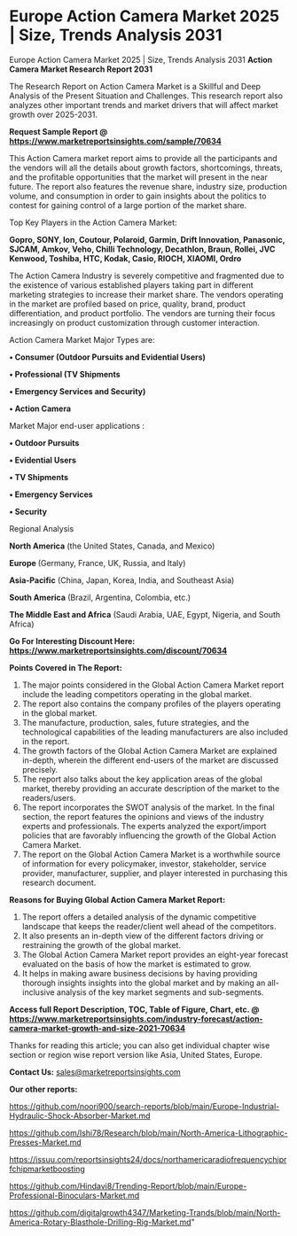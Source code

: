 # Europe Action Camera Market 2025 | Size, Trends Analysis 2031
Europe Action Camera Market 2025 | Size, Trends Analysis 2031
<strong>Action Camera Market Research Report 2031</strong>

The Research Report on Action Camera Market is a Skillful and Deep Analysis of the Present Situation and Challenges. This research report also analyzes other important trends and market drivers that will affect market growth over 2025-2031.

<strong>Request Sample Report @ <a href=https://www.marketreportsinsights.com/sample/70634>https://www.marketreportsinsights.com/sample/70634</a></strong>

This Action Camera market report aims to provide all the participants and the vendors will all the details about growth factors, shortcomings, threats, and the profitable opportunities that the market will present in the near future. The report also features the revenue share, industry size, production volume, and consumption in order to gain insights about the politics to contest for gaining control of a large portion of the market share.

Top Key Players in the Action Camera Market:

<strong>Gopro, SONY, Ion, Coutour, Polaroid, Garmin, Drift Innovation, Panasonic, SJCAM, Amkov, Veho, Chilli Technology, Decathlon, Braun, Rollei, JVC Kenwood, Toshiba, HTC, Kodak, Casio, RIOCH, XIAOMI, Ordro</strong>

The Action Camera Industry is severely competitive and fragmented due to the existence of various established players taking part in different marketing strategies to increase their market share. The vendors operating in the market are profiled based on price, quality, brand, product differentiation, and product portfolio. The vendors are turning their focus increasingly on product customization through customer interaction.

Action Camera Market Major Types are:

<strong>• Consumer (Outdoor Pursuits and Evidential Users)

• Professional (TV Shipments

• Emergency Services and Security)

• Action Camera</strong>

Market Major end-user applications :

<strong>• Outdoor Pursuits

• Evidential Users

• TV Shipments

• Emergency Services

• Security</strong>

Regional Analysis

</u><strong><b>North America</b></strong> (the United States, Canada, and Mexico)

<strong><b>Europe </b></strong>(Germany, France, UK, Russia, and Italy)

<strong><b>Asia-Pacific</b></strong> (China, Japan, Korea, India, and Southeast Asia)

<strong><b>South America</b></strong> (Brazil, Argentina, Colombia, etc.)

<strong><b>The Middle East and Africa</b></strong> (Saudi Arabia, UAE, Egypt, Nigeria, and South Africa)

<strong>Go For Interesting Discount Here: <a href=https://www.marketreportsinsights.com/discount/70634>https://www.marketreportsinsights.com/discount/70634</a></strong>

<strong>Points Covered in The Report:</strong>
<ol>
  <li>The major points considered in the Global Action Camera Market report include the leading competitors operating in the global market.</li>
  <li>The report also contains the company profiles of the players operating in the global market.</li>
  <li>The manufacture, production, sales, future strategies, and the technological capabilities of the leading manufacturers are also included in the report.</li>
  <li>The growth factors of the Global Action Camera Market are explained in-depth, wherein the different end-users of the market are discussed precisely.</li>
  <li>The report also talks about the key application areas of the global market, thereby providing an accurate description of the market to the readers/users.</li>
  <li>The report incorporates the SWOT analysis of the market. In the final section, the report features the opinions and views of the industry experts and professionals. The experts analyzed the export/import policies that are favorably influencing the growth of the Global Action Camera Market.</li>
  <li>The report on the Global Action Camera Market is a worthwhile source of information for every policymaker, investor, stakeholder, service provider, manufacturer, supplier, and player interested in purchasing this research document.</li>
</ol>
<strong>Reasons for Buying Global Action Camera Market Report:</strong>

<ol>
  <li>The report offers a detailed analysis of the dynamic competitive landscape that keeps the reader/client well ahead of the competitors.</li>
  <li>It also presents an in-depth view of the different factors driving or restraining the growth of the global market.</li>
  <li>The Global Action Camera Market report provides an eight-year forecast evaluated on the basis of how the market is estimated to grow.</li>
  <li>It helps in making aware business decisions by having providing thorough insights insights into the global market and by making an all-inclusive analysis of the key market segments and sub-segments.</li>
</ol>
<strong>Access full Report Description, TOC, Table of Figure, Chart, etc. @ <a href=https://www.marketreportsinsights.com/industry-forecast/action-camera-market-growth-and-size-2021-70634>https://www.marketreportsinsights.com/industry-forecast/action-camera-market-growth-and-size-2021-70634</a></strong>


Thanks for reading this article; you can also get individual chapter wise section or region wise report version like Asia, United States, Europe.

<strong>Contact Us:</strong>
sales@marketreportsinsights.com

<strong>Our other reports:</strong>

<a href=https://github.com/noori900/search-reports/blob/main/Europe-Industrial-Hydraulic-Shock-Absorber-Market.md>https://github.com/noori900/search-reports/blob/main/Europe-Industrial-Hydraulic-Shock-Absorber-Market.md</a>

<a href=https://github.com/Ishi78/Research/blob/main/North-America-Lithographic-Presses-Market.md>https://github.com/Ishi78/Research/blob/main/North-America-Lithographic-Presses-Market.md</a>

<a href=https://issuu.com/reportsinsights24/docs/northamericaradiofrequencychiprfchipmarketboosting>https://issuu.com/reportsinsights24/docs/northamericaradiofrequencychiprfchipmarketboosting</a>

<a href=https://github.com/Hindavi8/Trending-Report/blob/main/Europe-Professional-Binoculars-Market.md>https://github.com/Hindavi8/Trending-Report/blob/main/Europe-Professional-Binoculars-Market.md</a>

<a href=https://github.com/digitalgrowth4347/Marketing-Trands/blob/main/North-America-Rotary-Blasthole-Drilling-Rig-Market.md>https://github.com/digitalgrowth4347/Marketing-Trands/blob/main/North-America-Rotary-Blasthole-Drilling-Rig-Market.md</a>"
